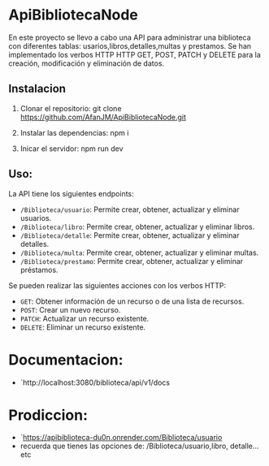 # ApiBibliotecaNode

En este proyecto se llevo a cabo una API para administrar una biblioteca con diferentes tablas: usarios,libros,detalles,multas y prestamos. Se han implementado los verbos HTTP  HTTP GET, POST, PATCH y DELETE para la creación, modificación y eliminación de datos.

## Instalacion

1. Clonar el repositorio:
git clone https://github.com/AfanJM/ApiBibliotecaNode.git

2. Instalar las dependencias:
npm i

3. Inicar el servidor:
npm run dev

## Uso:
La API tiene los siguientes endpoints:

- `/Biblioteca/usuario`: Permite crear, obtener, actualizar y eliminar usuarios.
- `/Biblioteca/libro`: Permite crear, obtener, actualizar y eliminar libros.
- `/Biblioteca/detalle`: Permite crear, obtener, actualizar y eliminar detalles.
- `/Biblioteca/multa`: Permite crear, obtener, actualizar y eliminar multas.
- `/Biblioteca/prestamo`: Permite crear, obtener, actualizar y eliminar préstamos.

Se pueden realizar las siguientes acciones con los verbos HTTP:

- `GET`: Obtener información de un recurso o de una lista de recursos.
- `POST`: Crear un nuevo recurso.
- `PATCH`: Actualizar un recurso existente.
- `DELETE`: Eliminar un recurso existente.

# Documentacion: 
- `http://localhost:3080/biblioteca/api/v1/docs

# Prodiccion: 
- `https://apibiblioteca-du0n.onrender.com/Biblioteca/usuario
- recuerda que tienes las opciones de: /Biblioteca/usuario,libro, detalle... etc

